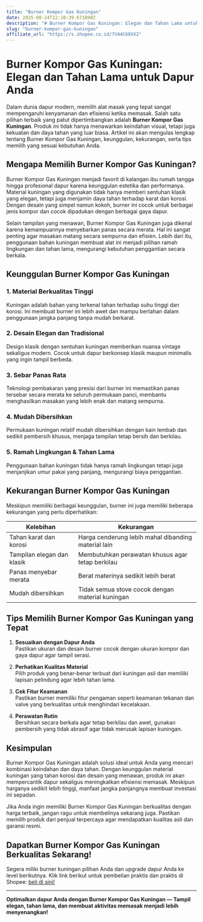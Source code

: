 ```yaml
---
title: "Burner Kompor Gas Kuningan"
date: 2025-08-24T22:10:39.671090Z
description: "# Burner Kompor Gas Kuningan: Elegan dan Tahan Lama untuk Dapur Anda..."
slug: "burner-kompor-gas-kuningan"
affiliate_url: "https://s.shopee.co.id/7V44C68VX2"
---
```

# Burner Kompor Gas Kuningan: Elegan dan Tahan Lama untuk Dapur Anda

Dalam dunia dapur modern, memilih alat masak yang tepat sangat mempengaruhi kenyamanan dan efisiensi ketika memasak. Salah satu pilihan terbaik yang patut dipertimbangkan adalah **Burner Kompor Gas Kuningan**. Produk ini tidak hanya menawarkan keindahan visual, tetapi juga kekuatan dan daya tahan yang luar biasa. Artikel ini akan mengulas lengkap tentang Burner Kompor Gas Kuningan, keunggulan, kekurangan, serta tips memilih yang sesuai kebutuhan Anda.

## Mengapa Memilih Burner Kompor Gas Kuningan?

Burner Kompor Gas Kuningan menjadi favorit di kalangan ibu rumah tangga hingga profesional dapur karena keunggulan estetika dan performanya. Material kuningan yang digunakan tidak hanya memberi sentuhan klasik yang elegan, tetapi juga menjamin daya tahan terhadap karat dan korosi. Dengan desain yang simpel namun kokoh, burner ini cocok untuk berbagai jenis kompor dan cocok dipadukan dengan berbagai gaya dapur.

Selain tampilan yang menawan, Burner Kompor Gas Kuningan juga dikenal karena kemampuannya menyebarkan panas secara merata. Hal ini sangat penting agar masakan matang secara sempurna dan efisien. Lebih dari itu, penggunaan bahan kuningan membuat alat ini menjadi pilihan ramah lingkungan dan tahan lama, mengurangi kebutuhan penggantian secara berkala.

## Keunggulan Burner Kompor Gas Kuningan

### 1. Material Berkualitas Tinggi
Kuningan adalah bahan yang terkenal tahan terhadap suhu tinggi dan korosi. Ini membuat burner ini lebih awet dan mampu bertahan dalam penggunaan jangka panjang tanpa mudah berkarat.

### 2. Desain Elegan dan Tradisional
Design klasik dengan sentuhan kuningan memberikan nuansa vintage sekaligus modern. Cocok untuk dapur berkonsep klasik maupun minimalis yang ingin tampil berbeda.

### 3. Sebar Panas Rata
Teknologi pembakaran yang presisi dari burner ini memastikan panas tersebar secara merata ke seluruh permukaan panci, membantu menghasilkan masakan yang lebih enak dan matang sempurna.

### 4. Mudah Dibersihkan
Permukaan kuningan relatif mudah dibersihkan dengan kain lembab dan sedikit pembersih khusus, menjaga tampilan tetap bersih dan berkilau.

### 5. Ramah Lingkungan & Tahan Lama
Penggunaan bahan kuningan tidak hanya ramah lingkungan tetapi juga menjanjikan umur pakai yang panjang, mengurangi biaya penggantian.

## Kekurangan Burner Kompor Gas Kuningan

Meskipun memiliki berbagai keunggulan, burner ini juga memiliki beberapa kekurangan yang perlu diperhatikan:

| Kelebihan                        | Kekurangan                           |
|----------------------------------|--------------------------------------|
| Tahan karat dan korosi         | Harga cenderung lebih mahal dibanding material lain |
| Tampilan elegan dan klasik     | Membutuhkan perawatan khusus agar tetap berkilau |
| Panas menyebar merata         | Berat materinya sedikit lebih berat |
| Mudah dibersihkan             | Tidak semua stove cocok dengan material kuningan |

## Tips Memilih Burner Kompor Gas Kuningan yang Tepat

1. **Sesuaikan dengan Dapur Anda**  
   Pastikan ukuran dan desain burner cocok dengan ukuran kompor dan gaya dapur agar tampil serasi.

2. **Perhatikan Kualitas Material**  
   Pilih produk yang benar-benar terbuat dari kuningan asli dan memiliki lapisan pelindung agar lebih tahan lama.

3. **Cek Fitur Keamanan**  
   Pastikan burner memiliki fitur pengaman seperti keamanan tekanan dan valve yang berkualitas untuk menghindari kecelakaan.

4. **Perawatan Rutin**  
   Bersihkan secara berkala agar tetap berkilau dan awet, gunakan pembersih yang tidak abrasif agar tidak merusak lapisan kuningan.

## Kesimpulan

Burner Kompor Gas Kuningan adalah solusi ideal untuk Anda yang mencari kombinasi keindahan dan daya tahan. Dengan keunggulan material kuningan yang tahan korosi dan desain yang menawan, produk ini akan mempercantik dapur sekaligus meningkatkan efisiensi memasak. Meskipun harganya sedikit lebih tinggi, manfaat jangka panjangnya membuat investasi ini sepadan.

Jika Anda ingin memiliki Burner Kompor Gas Kuningan berkualitas dengan harga terbaik, jangan ragu untuk membelinya sekarang juga. Pastikan memilih produk dari penjual terpercaya agar mendapatkan kualitas asli dan garansi resmi.

## Dapatkan Burner Kompor Gas Kuningan Berkualitas Sekarang!

Segera miliki burner kuningan pilihan Anda dan upgrade dapur Anda ke level berikutnya. Klik link berikut untuk pembelian praktis dan praktis di Shopee: [ beli di sini! ](https://s.shopee.co.id/7V44C68VX2)

---

**Optimalkan dapur Anda dengan Burner Kompor Gas Kuningan — Tampil elegan, tahan lama, dan membuat aktivitas memasak menjadi lebih menyenangkan!**